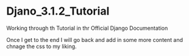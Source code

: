 # Djano_3.1.2_Tutorial

Working through th Tutorial in thr Official Django Documentation

Once I get to the end I will go back and add in some more content and chnage the css to my liking.
